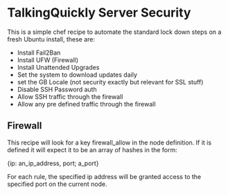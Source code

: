 # TalkingQuickly Server Security

This is a simple chef recipe to automate the standard lock down steps on a fresh Ubuntu install, these are:

- Install Fail2Ban
- Install UFW (Firewall)
- Install Unattended Upgrades
- Set the system to download updates daily
- set the GB Locale (not security exactly but relevant for SSL stuff)
- Disable SSH Password auth
- Allow SSH traffic through the firewall
- Allow any pre defined traffic through the firewall

## Firewall

This recipe will look for a key firewall_allow in the node definition.
If it is defined it will expect it to be an array of hashes in the form:

{ip: an_ip_address, port; a_port}

For each rule, the specified ip address will be granted access to the
specified port on the current node.
